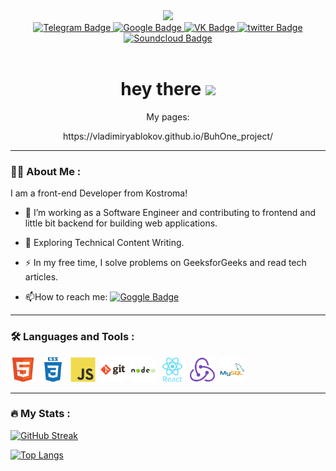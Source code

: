 <div id="header" align="center">
  <img src="https://media.giphy.com/media/jdPMeyv9rn0hZHh8n9/giphy.gif" width="100"/>
</div>

<div id="badges" align="center">
  <a href="https://t.me/Apple_Bobby">
    <img src="https://img.shields.io/badge/telegram-blue?style=for-the-badge&logo=telegram&logoColor=white" alt="Telegram Badge"/>
  </a>
  <a href="mailto:yablokovwork@gmail.com">
    <img src="https://img.shields.io/badge/google-blue?style=for-the-badge&logo=google&logoColor=white" alt="Google Badge"/>
  </a>
  <a href="https://vk.com/mocarello" target="_blank">
    <img src="https://img.shields.io/badge/vk-blue?style=for-the-badge&logo=vk&logoColor=white" alt="VK Badge"/>
  </a>
  <a href="https://twitter.com/Apple_Bobby">
    <img src="https://img.shields.io/badge/twitter-blue?style=for-the-badge&logo=twitter&logoColor=white" alt="twitter Badge"/>
  </a>
  <a href="https://soundcloud.com/bobbybl0ck">
    <img src="https://img.shields.io/badge/soundcloud-blue?style=for-the-badge&logo=soundcloud&logoColor=white" alt="Soundcloud Badge"/>
  </a>
</div>
<img src="https://komarev.com/ghpvc/VladimirYablokov=your-github-VladimirYablokov&style=flat-square&color=blue" alt=""/>
<h1 align="center">
  hey there
  <img src="https://media.giphy.com/media/hvRJCLFzcasrR4ia7z/giphy.gif" width="30px"/>
</h1>
<div align="center">
  <p>My pages:</p>
  https://vladimiryablokov.github.io/BuhOne_project/
</div>

---

### :man_technologist: About Me :
I am a front-end Developer from Kostroma!
- :telescope: I’m working as a Software Engineer and contributing to frontend and little bit backend for building web applications.

- :seedling: Exploring Technical Content Writing.

- :zap: In my free time, I solve problems on GeeksforGeeks and read tech articles.

- :mailbox:How to reach me: [![Goggle Badge](https://img.shields.io/badge/google-blue?style=for-the-badge&logo=google&logoColor=white)](mailto:yablokovwork@gmail.com)

---

### :hammer_and_wrench: Languages and Tools :

<div>
  <img src="https://github.com/devicons/devicon/blob/master/icons/html5/html5-original.svg" title="HTML5" alt="HTML" width="40" height="40"/>&nbsp;
  <img src="https://github.com/devicons/devicon/blob/master/icons/css3/css3-plain-wordmark.svg"  title="CSS3" alt="CSS" width="40" height="40"/>&nbsp;
  <img src="https://github.com/devicons/devicon/blob/master/icons/javascript/javascript-original.svg" title="JavaScript" alt="JavaScript" width="40" height="40"/>&nbsp;
  <img src="https://github.com/devicons/devicon/blob/master/icons/git/git-original-wordmark.svg" title="Git" **alt="Git" width="40" height="40"/>&nbsp;
  <img src="https://github.com/devicons/devicon/blob/master/icons/nodejs/nodejs-original-wordmark.svg" title="NodeJS" alt="NodeJS" width="40" height="40"/>&nbsp;
  <img src="https://github.com/devicons/devicon/blob/master/icons/react/react-original-wordmark.svg" title="React" alt="React" width="40"/>&nbsp;
  <img src="https://github.com/devicons/devicon/blob/master/icons/redux/redux-original.svg" title="Redux" alt="Redux " width="40" height="40"/>&nbsp;  
  <img src="https://github.com/devicons/devicon/blob/master/icons/mysql/mysql-original-wordmark.svg" title="MySQL"  alt="MySQL" width="40" height="40"/>&nbsp;
</div>

---

### :fire: My Stats :

[![GitHub Streak](http://github-readme-streak-stats.herokuapp.com?user=VladimirYablokov&theme=dark&hide_border=true&date_format=j%20M%5B%20Y%5D)](https://git.io/streak-stats)

[![Top Langs](https://github-readme-stats.vercel.app/api/top-langs/?username=VladimirYablokov&layout=compact&theme=vision-friendly-dark)](https://github.com/anuraghazra/github-readme-stats)



